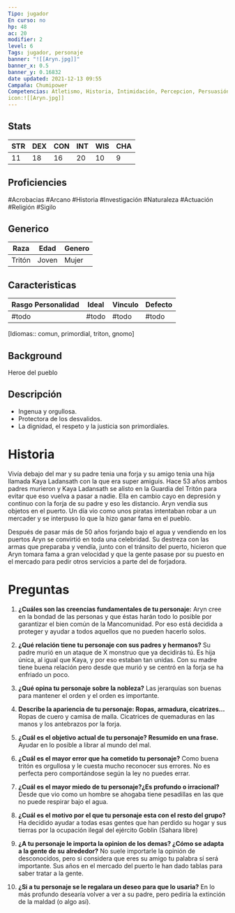 ```yaml
---
Tipo: jugador
En curso: no
hp: 48
ac: 20
modifier: 2
level: 6
Tags: jugador, personaje
banner: "![[Aryn.jpg]]"
banner_x: 0.5
banner_y: 0.16832
date updated: 2021-12-13 09:55
Campaña: Chumipower
Competencias: Atletismo, Historia, Intimidación, Percepcion, Persuasión
icon:![[Aryn.jpg]]
---
```


## Stats

| STR | DEX | CON | INT | WIS | CHA |
| --- | --- | --- | --- | --- | --- |
| 11 | 18 | 16 | 20 | 10 | 9 |

## Proficiencies

#Acrobacias #Arcano #Historia #Investigación #Naturaleza #Actuación #Religión #Sigilo

## Generico

| Raza   | Edad  | Genero |
| ------ | ----- | ------ |
| Tritón | Joven | Mujer  |

## Caracteristicas

| Rasgo Personalidad | Ideal | Vinculo | Defecto |
| --- | --- | --- | --- |
| #todo | #todo | #todo | #todo |

[Idiomas:: comun, primordial, triton, gnomo]

## Background

Heroe del pueblo

## Descripción

- Ingenua y orgullosa.
- Protectora de los desvalidos.
- La dignidad, el respeto y la justicia son primordiales.

# Historia

Vivía debajo del mar y su padre tenia una forja y su amigo tenia una hija llamada Kaya Ladansath con la que era super amiguis. Hace 53 años ambos padres murieron y Kaya Ladansath se alisto en la Guardia del Tritón para evitar que eso vuelva a pasar a nadie. Ella en cambio cayo en depresión y continuo con la forja de su padre y eso les distancio. Aryn vendia sus objetos en el puerto. Un día vio como unos piratas intentaban robar a un mercader y se interpuso lo que la hizo ganar fama en el pueblo.

Después de pasar más de 50 años forjando bajo el agua y vendiendo en los puertos Aryn se convirtió en toda una celebridad. Su destreza con las armas que preparaba y vendía, junto con el tránsito del puerto, hicieron que Aryn tomara fama a gran velocidad y que la gente pasase por su puesto en el mercado para pedir otros servicios a parte del de forjadora.

# Preguntas

1. **¿Cuáles son las creencias fundamentales de tu personaje:**
   Aryn cree en la bondad de las personas y que éstas harán todo lo posible por garantizar el bien común de la Mancomunidad. Por eso está decidida a proteger y ayudar a todos aquellos que no pueden hacerlo solos.

2. **¿Qué relación tiene tu personaje con sus padres y hermanos?**
   Su padre murió en un ataque de X monstruo que ya decidirás tú. Es hija única, al igual que Kaya, y por eso estaban tan unidas. Con su madre tiene buena relación pero desde que murió y se centró en la forja se ha enfriado un poco.

3. **¿Qué opina tu personaje sobre la nobleza?**
   Las jerarquías son buenas para mantener el orden y el orden es importante.

4. **Describe la apariencia de tu personaje: Ropas, armadura, cicatrizes…**
   Ropas de cuero y camisa de malla. Cicatrices de quemaduras en las manos y los antebrazos por la forja.

5. **¿Cuál es el objetivo actual de tu personaje? Resumido en una frase.**
   Ayudar en lo posible a librar al mundo del mal.

6. **¿Cuál es el mayor error que ha cometido tu personaje?**
   Como buena tritón es orgullosa y le cuesta mucho reconocer sus errores. No es perfecta pero comportándose según la ley no puedes errar.

7. **¿Cuál es el mayor miedo de tu personaje?¿Es profundo o irracional?**
   Desde que vio como un hombre se ahogaba tiene pesadillas en las que no puede respirar bajo el agua.

8. **¿Cuál es el motivo por el que tu personaje esta con el resto del grupo?**
   Ha decidido ayudar a todas esas gentes que han perdido su hogar y sus tierras por la ocupación ilegal del ejército Goblin (Sahara libre)

9. **¿A tu personaje le importa la opinion de los demas? ¿Cómo se adapta a la gente de su alrededor?**
   No suele importarle la opinión de desconocidos, pero si considera que eres su amigo tu palabra sí será importante. Sus años en el mercado del puerto le han dado tablas para saber tratar a la gente.

10. **¿Si a tu personaje se le regalara un deseo para que lo usaria?**
    En lo más profundo desearía volver a ver a su padre, pero pediría la extinción de la maldad (o algo así).
